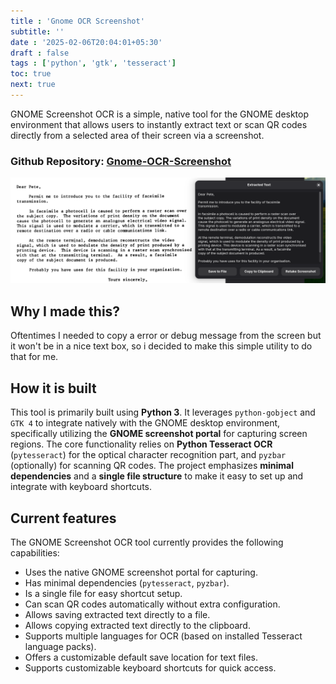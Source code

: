```yaml
---
title : 'Gnome OCR Screenshot'
subtitle: ''
date : '2025-02-06T20:04:01+05:30'
draft : false
tags : ['python', 'gtk', 'tesseract']
toc: true
next: true
---
```


GNOME Screenshot OCR is a simple, native tool for the GNOME desktop environment that allows users to instantly extract text or scan QR codes directly from a selected area of their screen via a screenshot.

### Github Repository: [Gnome-OCR-Screenshot](https://github.com/funinkina/Gnome-OCR-Screenshot)
![Screenshot Demo](https://github.com/funinkina/Gnome-OCR-Screenshot/raw/main/screenshot.png)

## Why I made this?
Oftentimes I needed to copy a error or debug message from the screen but it won't be in a nice text box, so i decided to make this simple utility to do that for me.

## How it is built
This tool is primarily built using **Python 3**. It leverages `python-gobject` and `GTK 4` to integrate natively with the GNOME desktop environment, specifically utilizing the **GNOME screenshot portal** for capturing screen regions. The core functionality relies on **Python Tesseract OCR** (`pytesseract`) for the optical character recognition part, and `pyzbar` (optionally) for scanning QR codes. The project emphasizes **minimal dependencies** and a **single file structure** to make it easy to set up and integrate with keyboard shortcuts.

## Current features
The GNOME Screenshot OCR tool currently provides the following capabilities:
*   Uses the native GNOME screenshot portal for capturing.
*   Has minimal dependencies (`pytesseract`, `pyzbar`).
*   Is a single file for easy shortcut setup.
*   Can scan QR codes automatically without extra configuration.
*   Allows saving extracted text directly to a file.
*   Allows copying extracted text directly to the clipboard.
*   Supports multiple languages for OCR (based on installed Tesseract language packs).
*   Offers a customizable default save location for text files.
*   Supports customizable keyboard shortcuts for quick access.
